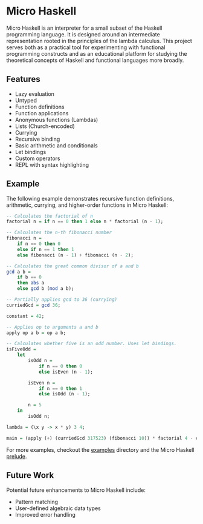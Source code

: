# Micro Haskell

Micro Haskell is an interpreter for a small subset of the Haskell programming language. It is designed around an intermediate representation rooted in the principles of the lambda calculus. This project serves both as a practical tool for experimenting with functional programming constructs and as an educational platform for studying the theoretical concepts of Haskell and functional languages more broadly.

## Features

- Lazy evaluation
- Untyped
- Function definitions
- Function applications
- Anonymous functions (Lambdas)
- Lists (Church-encoded)
- Currying
- Recursive binding
- Basic arithmetic and conditionals
- Let bindings
- Custom operators
- REPL with syntax highlighting

## Example

The following example demonstrates recursive function definitions, arithmetic, currying, and higher-order functions in Micro Haskell:

```haskell
-- Calculates the factorial of n
factorial n = if n == 0 then 1 else n * factorial (n - 1);

-- Calculates the n-th fibonacci number
fibonacci n =
    if n == 0 then 0
    else if n == 1 then 1
    else fibonacci (n - 1) + fibonacci (n - 2);

-- Calculates the great common divisor of a and b
gcd a b =
    if b == 0
    then abs a
    else gcd b (mod a b);

-- Partially applies gcd to 36 (currying)
curriedGcd = gcd 36;

constant = 42;

-- Applies op to arguments a and b
apply op a b = op a b;

-- Calculates whether five is an odd number. Uses let bindings.
isFiveOdd =
    let
        isOdd n =
            if n == 0 then 0
            else isEven (n - 1);

        isEven n =
            if n == 0 then 1
            else isOdd (n - 1);

        n = 5
    in
        isOdd n;

lambda = (\x y -> x * y) 3 4;

main = (apply (+) (curriedGcd 317523) (fibonacci 10)) * factorial 4 - constant + isFiveOdd * lambda;
```

For more examples, checkout the [examples](examples) directory and the Micro Haskell [prelude](src/main/resources/prelude.mhs).

## Future Work

Potential future enhancements to Micro Haskell include:

- Pattern matching
- User-defined algebraic data types
- Improved error handling
